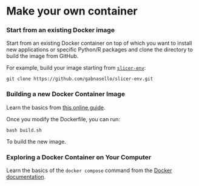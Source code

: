 # Make your own container

### Start from an existing Docker image

Start from an existing Docker container on top of which you want to install new applications or specific Python/R packages and clone the directory to build the image from GitHub.

For example, build your image starting from [`slicer-env`](https://github.com/gabnasello/slicer-env):

`git clone https://github.com/gabnasello/slicer-env.git`

### Building a new Docker Container Image

Learn the basics from [this online guide](https://chtc.cs.wisc.edu/uw-research-computing/docker-build).&#x20;

Once you modify the Dockerfile, you can run:

`bash build.sh`

To build the new image.

### Exploring a Docker Container on Your Computer

Learn the basics of the `docker compose` command from the [Docker documentation](https://docs.docker.com/compose/gettingstarted/).&#x20;
